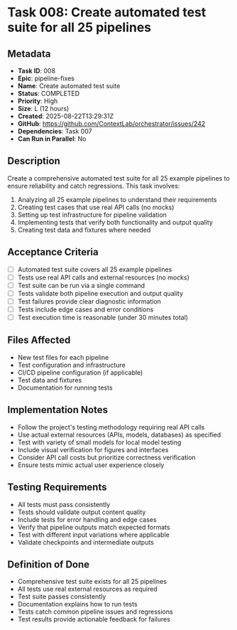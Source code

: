 # Task 008: Create automated test suite for all 25 pipelines

## Metadata

- **Task ID**: 008
- **Epic**: pipeline-fixes
- **Name**: Create automated test suite
- **Status**: COMPLETED
- **Priority**: High
- **Size**: L (12 hours)
- **Created**: 2025-08-22T13:29:31Z
- **GitHub**: https://github.com/ContextLab/orchestrator/issues/242
- **Dependencies**: Task 007
- **Can Run in Parallel**: No

## Description

Create a comprehensive automated test suite for all 25 example pipelines to ensure reliability and catch regressions. This task involves:

1. Analyzing all 25 example pipelines to understand their requirements
2. Creating test cases that use real API calls (no mocks)
3. Setting up test infrastructure for pipeline validation
4. Implementing tests that verify both functionality and output quality
5. Creating test data and fixtures where needed

## Acceptance Criteria

- [ ] Automated test suite covers all 25 example pipelines
- [ ] Tests use real API calls and external resources (no mocks)
- [ ] Test suite can be run via a single command
- [ ] Tests validate both pipeline execution and output quality
- [ ] Test failures provide clear diagnostic information
- [ ] Tests include edge cases and error conditions
- [ ] Test execution time is reasonable (under 30 minutes total)

## Files Affected

- New test files for each pipeline
- Test configuration and infrastructure
- CI/CD pipeline configuration (if applicable)
- Test data and fixtures
- Documentation for running tests

## Implementation Notes

- Follow the project's testing methodology requiring real API calls
- Use actual external resources (APIs, models, databases) as specified
- Test with variety of small models for local model testing
- Include visual verification for figures and interfaces
- Consider API call costs but prioritize correctness verification
- Ensure tests mimic actual user experience closely

## Testing Requirements

- All tests must pass consistently
- Tests should validate output content quality
- Include tests for error handling and edge cases
- Verify that pipeline outputs match expected formats
- Test with different input variations where applicable
- Validate checkpoints and intermediate outputs

## Definition of Done

- Comprehensive test suite exists for all 25 pipelines
- All tests use real external resources as required
- Test suite passes consistently
- Documentation explains how to run tests
- Tests catch common pipeline issues and regressions
- Test results provide actionable feedback for failures
